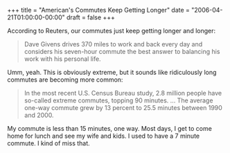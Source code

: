 +++
title = "American's Commutes Keep Getting Longer"
date = "2006-04-21T01:00:00-00:00"
draft = false
+++

According to Reuters, our commutes just keep getting longer and longer:

> Dave Givens drives 370 miles to work and back every day and considers his seven-hour commute the best answer to balancing his work with his personal life.

Umm, yeah. This is obviously extreme, but it sounds like ridiculously
long commutes are becoming more common:

> In the most recent U.S. Census Bureau study, 2.8 million people have so-called extreme commutes, topping 90 minutes. ... The average one-way commute grew by 13 percent to 25.5 minutes between 1990 and 2000.

My commute is less than 15 minutes, one way. Most days, I get to come
home for lunch and see my wife and kids. I used to have a 7 minute
commute. I kind of miss that.

